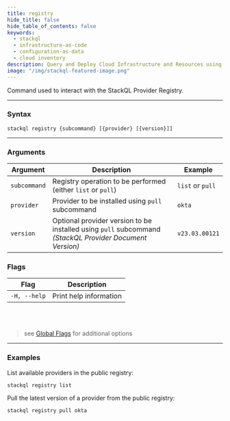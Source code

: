 ```yaml
---
title: registry
hide_title: false
hide_table_of_contents: false
keywords:
  - stackql
  - infrastructure-as-code
  - configuration-as-data
  - cloud inventory
description: Query and Deploy Cloud Infrastructure and Resources using SQL
image: "/img/stackql-featured-image.png"
---
```


Command used to interact with the StackQL Provider Registry.  

* * * 

### Syntax

`stackql registry {subcommand} [{provider} [{version}]]`

* * *

### Arguments

| Argument | Description | Example |
|--|--|--|
|<span class="nowrap">`subcommand`</span>|Registry operation to be performed (either `list` or `pull`) | `list` or `pull` |    
|<span class="nowrap">`provider`</span>|Provider to be installed using `pull` subcommand| `okta` |
|<span class="nowrap">`version`</span>|Optional provider version to be installed using `pull` subcommand *(StackQL Provider Document Version)* | `v23.03.00121` |


### Flags

| Flag | Description |
|--|--|
|<span class="nowrap">`-H, --help`</span>|Print help information|
&nbsp;  
&nbsp;  
> see [Global Flags](/docs/command-line-usage/global-flags) for additional options

* * *

### Examples

List available providers in the public registry:
```shell
stackql registry list
```

Pull the latest version of a provider from the public registry:
```shell
stackql registry pull okta
```